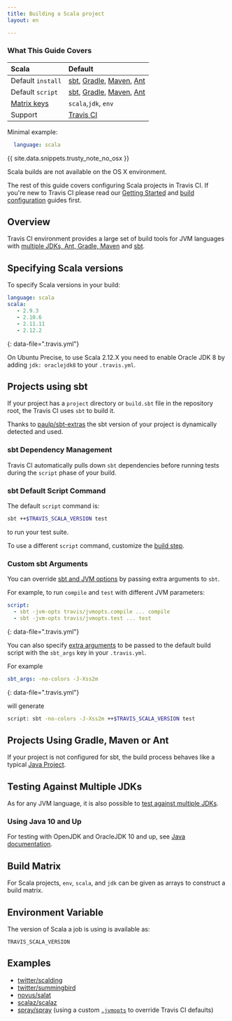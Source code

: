```yaml
---
title: Building a Scala project
layout: en

---
```


### What This Guide Covers

<aside markdown="block" class="ataglance">

| Scala                        | Default                                                                                                                                                                                                                 |
|:-----------------------------|:------------------------------------------------------------------------------------------------------------------------------------------------------------------------------------------------------------------------|
| Default `install`            | [sbt](#sbt-Dependency-Management), [Gradle](/user/languages/java/#Gradle-Dependency-Management), [Maven](/user/languages/java/#Maven-Dependency-Management), [Ant](/user/languages/java/#Ant-Dependency-Management)     |
| Default `script`             | [sbt](#sbt-Default-Script-Command), [Gradle](/user/languages/java/#Gradle-Default-Script-Command), [Maven](/user/languages/java/#Maven-Default-Script-Command), [Ant](/user/languages/java/#Ant-Default-Script-Command) |
| [Matrix keys](#Build-Matrix) | `scala`,`jdk`, `env`                                                                                                                                                                                                    |
| Support                      | [Travis CI](mailto:support@travis-ci.com)                                                                                                                                                                               |

Minimal example:

```yaml
  language: scala
```
</aside>

{{ site.data.snippets.trusty_note_no_osx }}

Scala builds are not available on the OS X environment.

The rest of this guide covers configuring Scala projects in Travis CI. If you're
new to Travis CI please read our [Getting Started](/user/getting-started/) and
[build configuration](/user/customizing-the-build/) guides first.

## Overview

Travis CI environment provides a large set of build tools for JVM languages with
[multiple JDKs, Ant, Gradle, Maven](/user/languages/java/#Overview) and
[sbt](http://www.scala-sbt.org).

## Specifying Scala versions

To specify Scala versions in your build:

```yaml
language: scala
scala:
   - 2.9.3
   - 2.10.6
   - 2.11.11
   - 2.12.2
```
{: data-file=".travis.yml"}

On Ubuntu Precise, to use Scala 2.12.X you need to enable Oracle JDK 8 by adding `jdk: oraclejdk8` to your `.travis.yml`.

## Projects using sbt

If your project has a `project` directory or `build.sbt` file in the repository
root, the Travis CI uses `sbt` to build it.

Thanks to [paulp/sbt-extras](https://github.com/paulp/sbt-extras) the sbt
version of your project is dynamically detected and used.

### sbt Dependency Management

Travis CI automatically pulls down `sbt` dependencies before running
tests during the `script` phase of your build.

### sbt Default Script Command

The default `script` command is:

```bash
sbt ++$TRAVIS_SCALA_VERSION test
```

to run your test suite.

To use a different `script` command, customize the
[build step](/user/job-lifecycle/#Customizing-the-Build-Phase).

### Custom sbt Arguments

You can override [sbt and JVM options](https://github.com/paulp/sbt-extras#sbt--h)
by passing extra arguments to `sbt`.

For example, to run `compile` and `test` with different JVM parameters:

```yaml
script:
  - sbt -jvm-opts travis/jvmopts.compile ... compile
  - sbt -jvm-opts travis/jvmopts.test ... test
```
{: data-file=".travis.yml"}

You can also specify [extra
arguments](https://github.com/paulp/sbt-extras#sbt--h) to be passed to the
default build script with the `sbt_args` key in your `.travis.yml`.

For example

```yaml
sbt_args: -no-colors -J-Xss2m
```
{: data-file=".travis.yml"}

will generate

```bash
script: sbt -no-colors -J-Xss2m ++$TRAVIS_SCALA_VERSION test
```

## Projects Using Gradle, Maven or Ant

If your project is not configured for sbt, the build process behaves like a
typical [Java Project](/user/languages/java).

## Testing Against Multiple JDKs

As for any JVM language, it is also possible to [test against multiple
JDKs](/user/languages/java/#Testing-Against-Multiple-JDKs).

### Using Java 10 and Up

For testing with OpenJDK and OracleJDK 10 and up, see
[Java documentation](/user/languages/java/#Using-Java-10-and-later).

## Build Matrix

For Scala projects, `env`, `scala`, and `jdk` can be given as arrays
to construct a build matrix.

## Environment Variable

The version of Scala a job is using is available as:

```
TRAVIS_SCALA_VERSION
```

## Examples

- [twitter/scalding](https://github.com/twitter/scalding/blob/master/.travis.yml)
- [twitter/summingbird](https://github.com/twitter/summingbird/blob/master/.travis.yml)
- [novus/salat](https://github.com/novus/salat/blob/master/.travis.yml)
- [scalaz/scalaz](https://github.com/scalaz/scalaz/blob/scalaz-seven/.travis.yml)
- [spray/spray](https://github.com/spray/spray/blob/master/.travis.yml) (using a custom [`.jvmopts`](https://github.com/spray/spray/blob/master/.jvmopts) to override Travis CI defaults)
